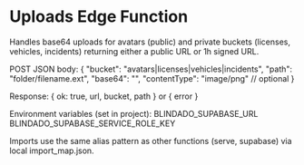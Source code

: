 Uploads Edge Function
=====================

Handles base64 uploads for avatars (public) and private buckets (licenses, vehicles, incidents) returning either a public URL or 1h signed URL.

POST JSON body:
{
  "bucket": "avatars|licenses|vehicles|incidents",
  "path": "folder/filename.ext",
  "base64": "<base64 data without data: prefix>",
  "contentType": "image/png"   // optional
}

Response: { ok: true, url, bucket, path } or { error }

Environment variables (set in project):
  BLINDADO_SUPABASE_URL
  BLINDADO_SUPABASE_SERVICE_ROLE_KEY

Imports use the same alias pattern as other functions (serve, supabase) via local import_map.json.
